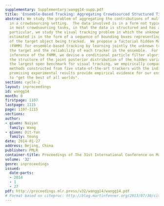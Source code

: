 ```yaml
---
supplementary: Supplementary:wangg14-supp.pdf
title: 'Ensemble-Based Tracking: Aggregating Crowdsourced Structured Time Series Data'
abstract: We study the problem of aggregating the contributions of multiple contributors
  in a crowdsourcing setting.  The data involved is in a form not typically considered
  in most crowdsourcing tasks, in that the data is structured and has a temporal dimension.  In
  particular, we study the visual tracking problem in which the unknown data to  be
  estimated is in the form of a sequence of bounding boxes representing the trajectory
  of the target object being tracked.  We propose a factorial hidden Markov model
  (FHMM) for ensemble-based tracking by learning jointly the unknown trajectory of
  the target and the reliability of each tracker in the ensemble.  For efficient online
  inference of the FHMM, we devise a conditional particle filter algorithm by exploiting
  the structure of the joint posterior distribution of the hidden variables.  Using
  the largest open benchmark for visual tracking, we empirically compare two ensemble
  methods constructed from five state-of-the-art trackers with the individual trackers.  The
  promising experimental results provide empirical evidence for our ensemble approach
  to "get the best of all worlds".
section: cycle-2
layout: inproceedings
id: wangg14
month: 0
firstpage: 1107
lastpage: 1115
page: 1107-1115
sections: 
author:
- given: Naiyan
  family: Wang
- given: Dit-Yan
  family: Yeung
date: 2014-01-27
address: Bejing, China
publisher: PMLR
container-title: Proceedings of The 31st International Conference on Machine Learning
volume: '32'
genre: inproceedings
issued:
  date-parts:
  - 2014
  - 1
  - 27
pdf: http://proceedings.mlr.press/v32/wangg14/wangg14.pdf
# Format based on citeproc: http://blog.martinfenner.org/2013/07/30/citeproc-yaml-for-bibliographies/
---
```


